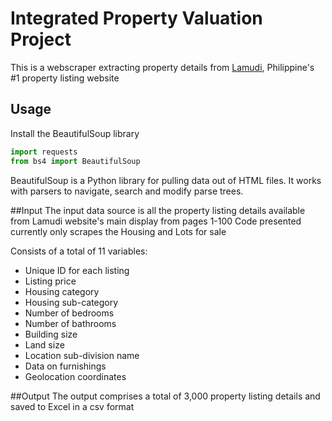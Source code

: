 # Integrated Property Valuation Project
This is a webscraper extracting property details from [Lamudi](https://www.lamudi.com.ph/), Philippine's #1 property listing website

## Usage
Install the BeautifulSoup library
```python
import requests
from bs4 import BeautifulSoup
```
BeautifulSoup is a Python library for pulling data out of HTML files. It works with parsers to navigate, search and modify parse trees. 

##Input
The input data source is all the property listing details available from Lamudi website's main display from pages 1-100
Code presented currently only scrapes the Housing and Lots for sale

Consists of a total of 11 variables:
- Unique ID for each listing
- Listing price
- Housing category
- Housing sub-category
- Number of bedrooms
- Number of bathrooms
- Building size
- Land size
- Location sub-division name
- Data on furnishings
- Geolocation coordinates 


##Output
The output comprises a total of 3,000 property listing details and saved to Excel in a csv format 
